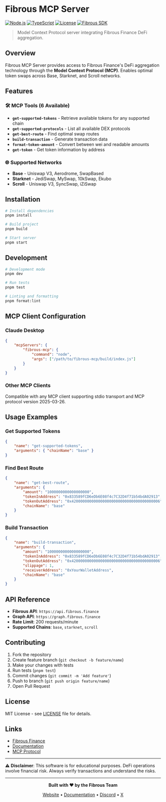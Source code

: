# Fibrous MCP Server

[![Node.js](https://img.shields.io/badge/Node.js-18+-green.svg)](https://nodejs.org/)
[![TypeScript](https://img.shields.io/badge/TypeScript-5.0+-blue.svg)](https://www.typescriptlang.org/)
[![License](https://img.shields.io/badge/License-MIT-yellow.svg)](./LICENSE)
[![Fibrous SDK](https://img.shields.io/badge/Fibrous%20SDK-v0.5.1-purple.svg)](https://docs.fibrous.finance/)

> Model Context Protocol server integrating Fibrous Finance DeFi aggregation.

## Overview

Fibrous MCP Server provides access to Fibrous Finance's DeFi aggregation technology through the **Model Context Protocol (MCP)**. Enables optimal token swaps across Base, Starknet, and Scroll networks.

## Features

### 🛠️ MCP Tools (6 Available)

- **`get-supported-tokens`** - Retrieve available tokens for any supported chain
- **`get-supported-protocols`** - List all available DEX protocols
- **`get-best-route`** - Find optimal swap routes
- **`build-transaction`** - Generate transaction data
- **`format-token-amount`** - Convert between wei and readable amounts
- **`get-token`** - Get token information by address

### 🌐 Supported Networks

- **Base** - Uniswap V3, Aerodrome, SwapBased
- **Starknet** - JediSwap, MySwap, 10kSwap, Ekubo
- **Scroll** - Uniswap V3, SyncSwap, iZiSwap

## Installation

```bash
# Install dependencies
pnpm install

# Build project
pnpm build

# Start server
pnpm start
```

## Development

```bash
# Development mode
pnpm dev

# Run tests
pnpm test

# Linting and formatting
pnpm format:lint
```

## MCP Client Configuration

### Claude Desktop

```json
{
	"mcpServers": {
		"fibrous-mcp": {
			"command": "node",
			"args": ["/path/to/fibrous-mcp/build/index.js"]
		}
	}
}
```

### Other MCP Clients

Compatible with any MCP client supporting stdio transport and MCP protocol version 2025-03-26.

## Usage Examples

### Get Supported Tokens

```json
{
	"name": "get-supported-tokens",
	"arguments": { "chainName": "base" }
}
```

### Find Best Route

```json
{
	"name": "get-best-route",
	"arguments": {
		"amount": "1000000000000000000",
		"tokenInAddress": "0x833589fCD6eDb6E08f4c7C32D4f71b54bdA02913",
		"tokenOutAddress": "0x4200000000000000000000000000000000000006",
		"chainName": "base"
	}
}
```

### Build Transaction

```json
{
	"name": "build-transaction",
	"arguments": {
		"amount": "1000000000000000000",
		"tokenInAddress": "0x833589fCD6eDb6E08f4c7C32D4f71b54bdA02913",
		"tokenOutAddress": "0x4200000000000000000000000000000000000006",
		"slippage": 1,
		"receiverAddress": "0xYourWalletAddress",
		"chainName": "base"
	}
}
```

## API Reference

- **Fibrous API**: `https://api.fibrous.finance`
- **Graph API**: `https://graph.fibrous.finance`
- **Rate Limit**: 200 requests/minute
- **Supported Chains**: `base`, `starknet`, `scroll`

## Contributing

1. Fork the repository
2. Create feature branch (`git checkout -b feature/name`)
3. Make your changes with tests
4. Run tests (`pnpm test`)
5. Commit changes (`git commit -m 'Add feature'`)
6. Push to branch (`git push origin feature/name`)
7. Open Pull Request

## License

MIT License - see [LICENSE](./LICENSE) file for details.

## Links

- [Fibrous Finance](https://fibrous.finance/)
- [Documentation](https://docs.fibrous.finance/)
- [MCP Protocol](https://modelcontextprotocol.io/)

---

⚠️ **Disclaimer**: This software is for educational purposes. DeFi operations involve financial risk. Always verify transactions and understand the risks.

---

<div align="center">

**Built with ❤️ by the Fibrous Team**

[Website](https://fibrous.finance/) • [Documentation](https://docs.fibrous.finance/) • [Discord](https://discord.gg/fibrous) • [X](https://x.com/fibrousfinance)

</div>
